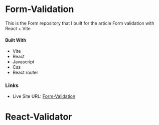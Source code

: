 # Form-Validation

This is the Form repository that I built for the article Form validation with React + Vite

#### Built With

- Vite
- React
- Javascript
- Css
- React router

### Links

- Live Site URL: [Form-Validation](https://validate-forminputs.netlify.app/)
# React-Validator
